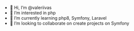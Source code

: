 - 👋 Hi, I’m @valeriivas
- 👀 I’m interested in php
- 🌱 I’m currently learning php8, Symfony, Laravel
- 💞️ I’m looking to collaborate on create projects on Symfony



